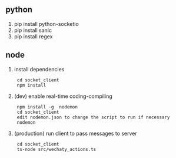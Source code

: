 ## python

1. pip install python-socketio  
2. pip install sanic  
3. pip install regex

## node 
1. install dependencies

        cd socket_client   
        npm install   

2. (dev) enable real-time coding-compiling    

        npm install -g  nodemon
        cd socket_client
        edit nodemon.json to change the script to run if necessary
        nodemon    

3. (production) run client to pass messages to server

        cd socket_client
        ts-node src/wechaty_actions.ts
